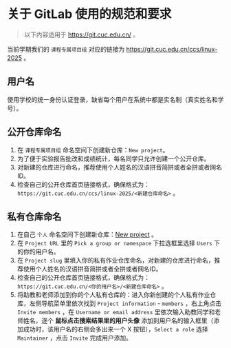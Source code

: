 # 关于 GitLab 使用的规范和要求

> 以下内容适用于 https://git.cuc.edu.cn/ 。

当前学期我们的 `课程专属项目组` 对应的链接为 https://git.cuc.edu.cn/ccs/linux-2025 。

## 用户名

使用学校的统一身份认证登录，缺省每个用户在系统中都是实名制（真实姓名和学号）。

## 公开仓库命名

1. 在 `课程专属项目组` 命名空间下创建新仓库：`New project`。
2. 为了便于实验报告批改和成绩统计，每名同学只允许创建一个公开仓库。
3. 对新建的仓库进行命名，推荐使用个人姓名的汉语拼音简拼或者全拼或者网名ID。
4. 检查自己的公开仓库首页链接格式，确保格式为： `https://git.cuc.edu.cn/ccs/linux-2025/<新建仓库命名>` 。

## 私有仓库命名

1. 在自己 `个人` 命名空间下创建新仓库：[New project](https://git.cuc.edu.cn/projects/new#blank_project) 。
2. 在 `Project URL` 里的 `Pick a group or namespace` 下拉选框里选择 `Users` 下的你的用户名。
3. 在 `Project slug` 里填入你的私有作业仓库命名，对新建的仓库进行命名，推荐使用个人姓名的汉语拼音简拼或者全拼或者网名ID。
4. 检查自己的公开仓库首页链接格式，确保格式为： `https://git.cuc.edu.cn/<你的用户名>/<新建仓库命名>` 。
5. 将助教和老师添加到你的个人私有仓库的：进入你新创建的个人私有作业仓库，左侧导航菜单里依次找到 `Project information` - `members` ，右上角点击 `Invite members` ，在 `Username or email address` 里依次输入助教同学和老师姓名，逐个 **鼠标点击搜索结果里的用户头像** 添加到用户名的输入框里（添加成功时，该用户名的右侧会多出来一个 X 按钮），`Select a role` 选择 `Maintainer` ，点击 `Invite` 完成用户添加。

